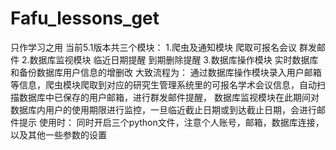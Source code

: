 # Fafu_lessons_get
只作学习之用
当前5.1版本共三个模块：
1.爬虫及通知模块
  爬取可报名会议
  群发邮件
2.数据库监视模块
  临近日期提醒
  到期删除提醒
3.数据库操作模块
  实时数据库和备份数据库用户信息的增删改
大致流程为：
    通过数据库操作模块录入用户邮箱等信息，爬虫模块爬取到对应的研究生管理系统里的可报名学术会议信息，自动扫描数据库中已保存的用户邮箱，进行群发邮件提醒，
数据库监视模块在此期间对数据库内用户的使用期限进行监控，一旦临近截止日期或到达截止日期，会进行邮件提示
使用时：
  同时开启三个python文件，注意个人账号，邮箱，数据库连接，以及其他一些参数的设置

